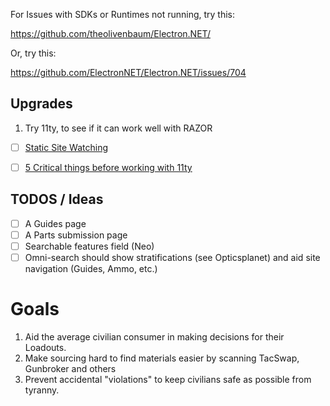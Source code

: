 
For Issues with SDKs or Runtimes not running, try this:

https://github.com/theolivenbaum/Electron.NET/

Or, try this:

https://github.com/ElectronNET/Electron.NET/issues/704


## Upgrades 

1. Try 11ty, to see if it can work well with RAZOR

- [ ] [Static Site Watching](https://khalidabuhakmeh.com/watching-more-files-with-dotnet-watch-for-static-sites)
- [ ] [5 Critical things before working with 11ty](https://khalidabuhakmeh.com/five-critical-things-before-working-with-11ty)



## TODOS / Ideas

- [ ] A Guides page
- [ ] A Parts submission page
- [ ] Searchable features field (Neo)
- [ ] Omni-search should show stratifications (see Opticsplanet) and aid site navigation (Guides, Ammo, etc.)

# Goals

1. Aid the average civilian consumer in making decisions for their Loadouts.
2. Make sourcing hard to find materials easier by scanning TacSwap, Gunbroker and others
3. Prevent accidental "violations" to keep civilians safe as possible from tyranny.

